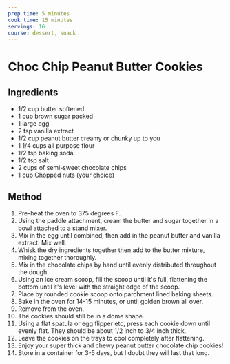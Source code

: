 ```yaml
---
prep time: 5 minutes
cook time: 15 minutes
servings: 16
course: dessert, snack
---
```


# Choc Chip Peanut Butter Cookies

## Ingredients
* 1/2 cup butter softened
* 1 cup brown sugar packed
* 1 large egg
* 2 tsp vanilla extract
* 1/2 cup peanut butter creamy or chunky up to you
* 1 1/4 cups all purpose flour
* 1/2 tsp baking soda
* 1/2 tsp salt
* 2 cups of semi-sweet chocolate chips 
* 1 cup Chopped nuts (your choice)

## Method
1. Pre-heat the oven to 375 degrees F.
2. Using the paddle attachment, cream the butter and sugar together in a bowl attached to a stand mixer.
3. Mix in the egg until combined, then add in the peanut butter and vanilla extract. Mix well.
4. Whisk the dry ingredients together then add to the butter mixture, mixing together thoroughly.
5. Mix in the chocolate chips by hand until evenly distributed throughout the dough.
6. Using an ice cream scoop, fill the scoop until it's full, flattening the bottom until it's level with the straight edge of the scoop.
7. Place by rounded cookie scoop onto parchment lined baking sheets.
8. Bake in the oven for 14-15 minutes, or until golden brown all over.
9. Remove from the oven.
10. The cookies should still be in a dome shape.
11. Using a flat spatula or egg flipper etc, press each cookie down until evenly flat. They should be about 1/2 inch to 3/4 inch thick.
12. Leave the cookies on the trays to cool completely after flattening.
13. Enjoy your super thick and chewy peanut butter chocolate chip cookies!
14. Store in a container for 3-5 days, but I doubt they will last that long.
